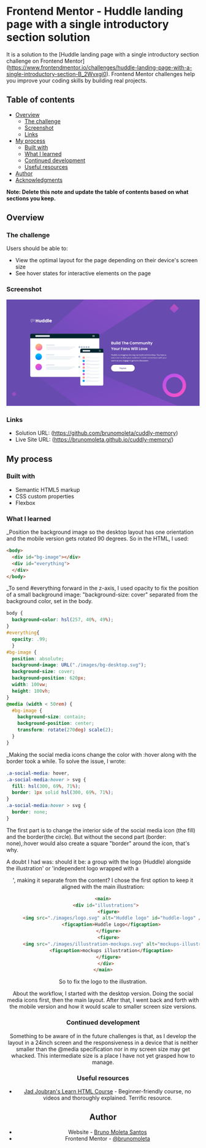 # Frontend Mentor - Huddle landing page with a single introductory section solution

It is a solution to the [Huddle landing page with a single introductory section challenge on Frontend Mentor]
(https://www.frontendmentor.io/challenges/huddle-landing-page-with-a-single-introductory-section-B_2Wvxgi0).
Frontend Mentor challenges help you improve your coding skills by building real projects.

## Table of contents

- [Overview](#overview)
  - [The challenge](#the-challenge)
  - [Screenshot](#screenshot)
  - [Links](#links)
- [My process](#my-process)
  - [Built with](#built-with)
  - [What I learned](#what-i-learned)
  - [Continued development](#continued-development)
  - [Useful resources](#useful-resources)
- [Author](#author)
- [Acknowledgments](#acknowledgments)

**Note: Delete this note and update the table of contents based on what sections you keep.**

## Overview

### The challenge

Users should be able to:

- View the optimal layout for the page depending on their device's screen size
- See hover states for interactive elements on the page

### Screenshot

![](./images/huddle.jpg)

### Links

- Solution URL: (https://github.com/brunomoleta/cuddly-memory)
- Live Site URL: (https://brunomoleta.github.io/cuddly-memory/)

## My process

### Built with

- Semantic HTML5 markup
- CSS custom properties
- Flexbox

### What I learned

_Position the background image so the desktop layout has one orientation and the mobile version gets rotated 90 degrees.
So in the HTML, I used:

```HTML
<body>
  <div id="bg-image"></div>
  <div id="everything">
  </div>
</body>
```
_To send #everything forward in the z-axis, I used opacity to fix the position of a small background image: "background-size: cover" separated from the background color, set in the body.


```css
body {
  background-color: hsl(257, 40%, 49%);
}
#everything{
  opacity: .99;
  }
#bg-image {
  position: absolute;
  background-image: URL("./images/bg-desktop.svg");
  background-size: cover;
  background-position: 620px;
  width: 100vw;
  height: 100vh;
}
@media (width < 50rem) {
  #bg-image {
    background-size: contain;
    background-position: center;
    transform: rotate(270deg) scale(2);
  }
}
```

_Making the social media icons change the color with :hover along with the border took a while.
To solve the issue, I wrote:

```css
.a-social-media: hover,
.a-social-media:hover > svg {
  fill: hsl(300, 69%, 71%);
  border: 1px solid hsl(300, 69%, 71%);
}
.a-social-media:hover > svg {
  border: none;
}
```

The first part is to change the interior side of the
social media icon (the fill) and the border(the circle).
But without the second part (border: none),:hover
would also create a square "border" around the icon, that's
why.

A doubt I had was: should it be: a group with the logo (Huddle) alongside
the illustration' or 'independent logo wrapped with
a <header>', making it separate from the content?
I chose the first option to keep it aligned with the main illustration:

```HTML
<main>
  <div id="illustrations">
    <figure>
      <img src="./images/logo.svg" alt="Huddle logo" id="huddle-logo" />
      <figcaption>Huddle Logo</figcaption>
    </figure>
    <figure>
      <img src="./images/illustration-mockups.svg" alt="mockups-illustration" />
      <figcaption>mockups illustration</figcaption>
    </figure>
  </div>
</main>
```

So to fix the logo to the illustration.

About the workflow, I started with the desktop version.
Doing the social media icons first, then the main layout.
After that, I went back and forth with the mobile version
and how it would scale to smaller screen size versions.

### Continued development

Something to be aware of in the future challenges is that, as
I develop the layout in a 24inch screen and the responsiveness in
a device that is neither smaller than the @media specification
nor in my screen size may get whacked.
This intermediate size is
a place I have not yet grasped how to manage.

### Useful resources

- [Jad Joubran's Learn HTML Course](https://learnhtmlcss.online/) - Beginner-friendly course, no videos and thoroughly
  explained. Terrific resource.

## Author

- Website - [Bruno Moleta Santos](https://github.com/brunomoleta)
- Frontend Mentor - [@brunomoleta](https://www.frontendmentor.io/profile/brunomoleta)
